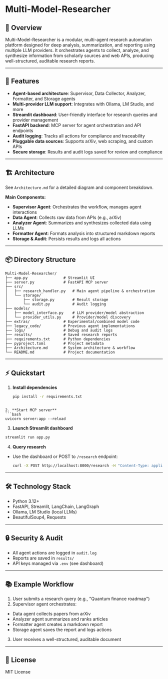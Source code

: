 # Multi-Model-Researcher

## 🧠 Overview

Multi-Model-Researcher is a modular, multi-agent research automation platform designed for deep analysis, summarization, and reporting using multiple LLM providers. It orchestrates agents to collect, analyze, and synthesize information from scholarly sources and web APIs, producing well-structured, auditable research reports.

---

## 🚀 Features

- **Agent-based architecture**: Supervisor, Data Collector, Analyzer, Formatter, and Storage agents
- **Multi-provider LLM support**: Integrates with Ollama, LM Studio, and more
- **Streamlit dashboard**: User-friendly interface for research queries and provider management
- **FastAPI backend**: MCP server for agent orchestration and API endpoints
- **Audit logging**: Tracks all actions for compliance and traceability
- **Pluggable data sources**: Supports arXiv, web scraping, and custom APIs
- **Secure storage**: Results and audit logs saved for review and compliance

---

## 🏗️ Architecture

See `Architecture.md` for a detailed diagram and component breakdown.

**Main Components:**

- **Supervisor Agent**: Orchestrates the workflow, manages agent interactions
- **Data Agent**: Collects raw data from APIs (e.g., arXiv)
- **Analyzer Agent**: Summarizes and synthesizes collected data using LLMs
- **Formatter Agent**: Formats analysis into structured markdown reports
- **Storage & Audit**: Persists results and logs all actions

---

## 📦 Directory Structure

```
Multi-Model-Researcher/
├── app.py                # Streamlit UI
├── server.py             # FastAPI MCP server
├── src/
│   ├── research_handler.py   # Main agent pipeline & orchestration
│   └── storage/
│       ├── storage.py        # Result storage
│       └── audit.py          # Audit logging
├── models/
│   ├── model_interface.py    # LLM provider/model abstraction
│   └── provider_utils.py     # Provider/model discovery
├── extras/               # Experimental/combined model code
├── legacy_code/          # Previous agent implementations
├── logs/                 # Debug and audit logs
├── results/              # Saved research reports
├── requirements.txt      # Python dependencies
├── pyproject.toml        # Project metadata
├── Architecture.md       # System architecture & workflow
└── README.md             # Project documentation
```

---

## ⚡ Quickstart

1. **Install dependencies**

    ```bash
    pip install -r requirements.txt

 ```

2. **Start MCP server**
 ```bash
 uvicorn server:app --reload
 ```

3. **Launch Streamlit dashboard**

 ```bash
 streamlit run app.py
 ```

4. **Query research**

- Use the dashboard or POST to `/research` endpoint:

   ```bash
   curl -X POST http://localhost:8000/research -H "Content-Type: application/json" -d '{"query": "Quantum computing", "user": "alice", "model_provider": "Ollama", "model": "llama2"}'
   ```

---

## 🛠️ Technology Stack

- Python 3.12+
- FastAPI, Streamlit, LangChain, LangGraph
- Ollama, LM Studio (local LLMs)
- BeautifulSoup4, Requests

---

## 🔒 Security & Audit

- All agent actions are logged in `audit.log`
- Reports are saved in `results/`
- API keys managed via `.env` (see dashboard)

---

## 📚 Example Workflow

1. User submits a research query (e.g., "Quantum finance roadmap")
2. Supervisor agent orchestrates:

- Data agent collects papers from arXiv
- Analyzer agent summarizes and ranks articles
- Formatter agent creates a markdown report
- Storage agent saves the report and logs actions

3. User receives a well-structured, auditable document

---

## 📄 License

MIT License
